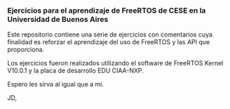 ### Ejercicios para el aprendizaje de FreeRTOS de CESE en la Universidad de Buenos Aires

Este repositorio contiene una serie de ejercicios con comentarios cuya finalidad es reforzar el aprendizaje del uso de FreeRTOS y las API que proporciona.

Los ejercicios fueron realizados utilizando el software de FreeRTOS Kernel V10.0.1 y la placa de desarrollo EDU CIAA-NXP.

Espero les sirva al igual que a mi.

JD,
